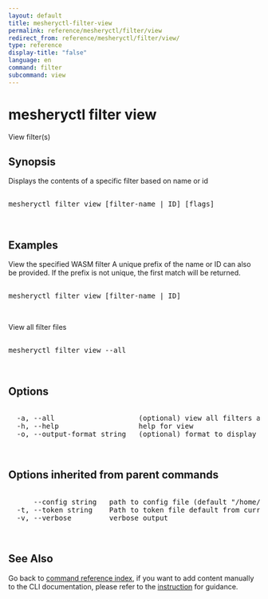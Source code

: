 ```yaml
---
layout: default
title: mesheryctl-filter-view
permalink: reference/mesheryctl/filter/view
redirect_from: reference/mesheryctl/filter/view/
type: reference
display-title: "false"
language: en
command: filter
subcommand: view
---
```


# mesheryctl filter view

View filter(s)

## Synopsis

Displays the contents of a specific filter based on name or id

<pre class='codeblock-pre'>
<div class='codeblock'>
mesheryctl filter view [filter-name | ID] [flags]

</div>
</pre> 

## Examples

View the specified WASM filter
A unique prefix of the name or ID can also be provided. If the prefix is not unique, the first match will be returned.
<pre class='codeblock-pre'>
<div class='codeblock'>
mesheryctl filter view [filter-name | ID]	

</div>
</pre> 

View all filter files
<pre class='codeblock-pre'>
<div class='codeblock'>
mesheryctl filter view --all

</div>
</pre> 

## Options

<pre class='codeblock-pre'>
<div class='codeblock'>
  -a, --all                    (optional) view all filters available
  -h, --help                   help for view
  -o, --output-format string   (optional) format to display in [json|yaml] (default "yaml")

</div>
</pre>

## Options inherited from parent commands

<pre class='codeblock-pre'>
<div class='codeblock'>
      --config string   path to config file (default "/home/runner/.meshery/config.yaml")
  -t, --token string    Path to token file default from current context
  -v, --verbose         verbose output

</div>
</pre>

## See Also

Go back to [command reference index](/reference/mesheryctl/), if you want to add content manually to the CLI documentation, please refer to the [instruction](/project/contributing/contributing-cli#preserving-manually-added-documentation) for guidance.
